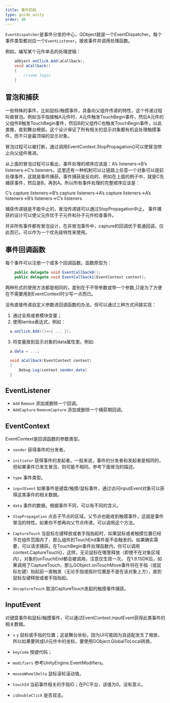 ```yaml
---
title: 事件机制
type: guide_unity
order: 40
---
```


`EventDispatcher`是事件分发的中心，GObject就是一个EventDispatcher。每个事件类型都对应一个`EventListener`，接收事件并调用处理函数。

例如，编写某个元件单击的处理逻辑：

```csharp
    aObject.onClick.Add(aCallback);
    void aCallback()
    {
        //some logic
    }
```

## 冒泡和捕获

一些特殊的事件，比如鼠标/触摸事件，具备向父组件传递的特性，这个传递过程叫做冒泡。例如当手指接触A元件时，A元件触发TouchBegin事件，然后A元件的父组件B触发TouchBegin事件，然后B的父组件C也触发TouchBegin事件，以此类推，直到舞台根部。这个设计保证了所有相关的显示对象都有机会处理触摸事件，而不只是最顶端的显示对象。

冒泡过程可以被打断，通过调用EventContext.StopPropagation()可以使冒泡停止向父组件推进。

从上面的冒泡过程可以看出，事件处理的顺序应该是：A’s listeners->B’s listeners->C’s listeners，这里还有一种机制可以让链路上任意一个对象可以提前处理事件，这就是事件捕获。事件捕获是反向的，例如在上面的例子中，就是C先捕获事件，然后是B，再到A。所以所有事件处理的完整顺序应该是：

C’s capture listeners->B’s capture listeners->A’s capture listeners->A’s listeners->B’s listeners->C’s listeners

捕获传递链是不能中止的，冒泡传递链可以通过StopPropagation中止。
事件捕获的设计可以使父元件优于子元件和孙子元件检查事件。

并非所有事件都有冒泡设计，在非冒泡事件中，capture的回调优于普通回调，仅此而已，可以作为一个优先级特性来使用。

## 事件回调函数

每个事件可以注册一个或多个回调函数。函数原型为：

```csharp
    public delegate void EventCallback0();
    public delegate void EventCallback1(EventContext context);
```

两种形式的使用方法都是相同的，差别在于不带参数或带一个参数,只是为了方便在不需要用到EventContext时少写一点而已。

没有直接传递自定义参数进回调函数的办法。但可以通过三种方式间接实现：

1. 通过全局或者模块变量；
2. 使用lamba表达式，例如：

  ```csharp
    a.onClick.Add(()=>{ ... });
  ```

3. 将变量放到显示对象的data属性里。例如:

  ```csharp
    a.data = ...;

    void aCallback(EventContext context)
    {
        Debug.Log(context.sender.data)
    }
  ```

## EventListener

- `Add` `Remove` 添加或删除一个回调。
- `AddCapture` `RemoveCapture` 添加或删除一个捕获期回调。

## EventContext

EventContext是回调函数的参数类型。

- `sender` 获得事件的分发者。

- `initiator` 获得事件的发起者。一般来说，事件的分发者和发起者是相同的，但如果事件已发生冒泡，则可能不相同。参考下面冒泡的描述。

- `type` 事件类型。

- `inputEvent` 如果事件是键盘/触摸/鼠标事件，通过访问inputEvent对象可以获得这类事件的相关数据。

- `data` 事件的数据。根据事件不同，可以有不同的含义。

- `StopPropagation` 点击子节点的区域，父节点也能收到触摸事件，这就是事件冒泡的特性。如果你不想再向父节点传递，可以调用这个方法。

- `CaptureTouch` 当鼠标左键释放或者手指抬起时，如果鼠标或者触摸位置已经不在组件范围内了，那么组件的TouchEnd事件是不会触发的。如果确实需要，可以请求捕获。在TouchBegin事件处理函数内，你可以调用context.CaptureTouch()，这样，无论鼠标在哪里释放（即使不在对象区域内），对象的onTouchEnd都会被调用。注意仅生效一次。
  在1.9.1SDK后，如果调用了CaptureTouch，那么GObject.onTouchMove事件将在手指（或鼠标左键）抬起前一直触发（无论手指或指针位置是不是在该对象上方），直到鼠标左键释放或者手指抬起。

- `UncaptureTouch` 取消CaptureTouch发起的触摸事件捕获。

## InputEvent

对键盘事件和鼠标/触摸事件，可以通过EventContext.inputEvent获得此类事件的相关数据。

- `x` `y` 鼠标或手指的位置；这是舞台坐标，因为UI可能因为自适配发生了缩放，所以如果要转成UI元件中的坐标，要使用GObject.GlobalToLocal转换。

- `keyCode` 按键代码；

- `modifiers` 参考UnityEngine.EventModifiers。

- `mouseWheelDelta` 鼠标滚轮滚动值。

- `touchId` 当前事件相关的手指ID；在PC平台，该值为0，没有意义。

- `isDoubleClick` 是否双击。


